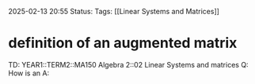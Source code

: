 2025-02-13 20:55
Status: 
Tags: [[Linear Systems and Matrices]]
# definition of an augmented matrix

TD: YEAR1::TERM2::MA150 Algebra 2::02 Linear Systems and matrices 
Q: How is an
A: 